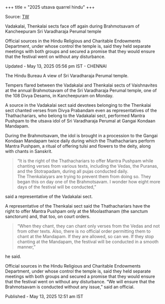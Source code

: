 +++
title = "2025 utsava quarrel hindu"
+++

Source: [TW](https://www.thehindu.com/news/cities/chennai/vadakalai-thenkalai-sects-face-off-again-during-brahmotsavam-of-sri-varadharaja-perumal-temple/article69568076.ece)

Vadakalai, Thenkalai sects face off again during Brahmotsavam of Kancheepuram Sri Varadharaja Perumal temple

Official sources in the Hindu Religious and Charitable Endowments Department, under whose control the temple is, said they held separate meetings with both groups and secured a promise that they would ensure that the festival went on without any disturbance.

Updated - May 13, 2025 05:56 pm IST - CHENNAI 

The Hindu Bureau
A view of Sri Varadharaja Perumal temple.

Tempers flared between the Vadakalai and Thenkalai sects of Vaishnavites at the annual Brahmotsavam of the Sri Varadharaja Perumal temple, one of the 108 Divya Desams, in Kancheepuram on Monday.

A source in the Vadakalai sect said devotees belonging to the Thenkalai sect chanted verses from Divya Prabandam even as representatives of the Thathachariars, who belong to the Vadakalai sect, performed Mantra Pushpam to the utsava idol of Sri Varadharaja Perumal at Gangai Kondaan Mandapam.

During the Brahmotsavam, the idol is brought in a procession to the Gangai Kondaan Mandapam twice daily during which the Thathachariars perform Mantra Pushpam, a ritual of offering tulsi and flowers to the deity, along with chants in Sanskrit.

> “It is the right of the Thathachariars to offer Mantra Pushpam while chanting verses from various texts, including the Vedas, the Puranas, and the Stotrapadam, during all pujas conducted daily.  
> The Thenkalaiyars are trying to prevent them from doing so. They began this on day one of the Brahmotsavam. I wonder how eight more days of the festival will be conducted,” 

said a representative of the Vadakalai sect.

A representative of the Thenkalai sect said the Thathachariars have the right to offer Mantra Pushpam only at the Moolasthanam (the sanctum sanctorum) and, that too, on court orders.

> “When they chant, they can chant only verses from the Vedas and not from other texts. Also, there is no official order permitting them to chant at the Mandapam. If they are allowed, so can we. If they stop chanting at the Mandapam, the festival will be conducted in a smooth manner,” 

he said.

Official sources in the Hindu Religious and Charitable Endowments Department, under whose control the temple is, said they held separate meetings with both groups and secured a promise that they would ensure that the festival went on without any disturbance. “We will ensure that the Brahmotsavam is conducted without any issue,” said an official.

Published - May 13, 2025 12:51 am IST

